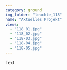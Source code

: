 ```yaml
---
category: ground
img_folder: "leuchte_118"
name: "Aktuelles Projekt"
views:
  - "118_01.jpg"
  - "118_02.jpg"
  - "118-03.jpg"
  - "118-04.jpg"
  - "118-05.jpg"
---
```

Text
